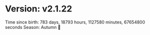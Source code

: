 # Version: v2.1.22
Time since birth: 783 days, 18793 hours, 1127580 minutes, 67654800 seconds
Season: Autumn 🍁
